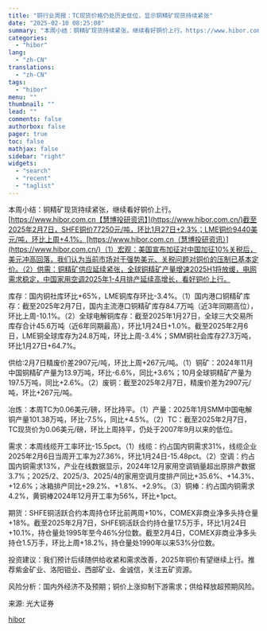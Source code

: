```yaml
---
title: "铜行业周报：TC现货价格仍处历史低位，显示铜精矿现货持续紧张"
date: "2025-02-10 08:25:08"
summary: "本周小结：铜精矿现货持续紧张，继续看好铜价上行。https://www.hibor.com.c..."
categories:
  - "hibor"
lang:
  - "zh-CN"
translations:
  - "zh-CN"
tags:
  - "hibor"
menu: ""
thumbnail: ""
lead: ""
comments: false
authorbox: false
pager: true
toc: false
mathjax: false
sidebar: "right"
widgets:
  - "search"
  - "recent"
  - "taglist"
---
```


本周小结：铜精矿现货持续紧张，继续看好铜价上行。[https://www.hibor.com.cn【慧博投研资讯】](https://www.hibor.com.cn/)截至2025年2月7日，SHFE铜价77250元/吨，环比1月27日+2.3%；LME铜价9440美元/吨，环比上周+4.1%。[https://www.hibor.com.cn（慧博投研资讯）](https://www.hibor.com.cn/)（1）宏观：美国宣布加征对中国加征10%关税后，美元冲高回落，我们认为当前市场对于强势美元、关税问题对铜价的压制已基本定价。（2）供需：铜精矿供应延续紧张，全球铜精矿产量增速2025H1将放缓，电网需求稳定，中国家用空调2025年1-4月排产延续高增长，看好铜价上行。

库存：国内铜社库环比+65%，LME铜库存环比-3.4%。（1）国内港口铜精矿库存：截至2025年2月7日，国内主流港口铜精矿库存84.7万吨（近3年同期高位），环比上周-10.1%。（2）全球电解铜库存：截至2025年1月27日，全球三大交易所库存合计45.6万吨（近6年同期最高），环比1月24日+1.0%。截至2025年2月6日，LME铜全球库存为24.8万吨，环比上周-3.4%；SMM铜社会库存27.3万吨，环比1月27日+64.7%。

供给:2月7日精废价差2907元/吨，环比上周+267元/吨。（1）铜矿：2024年11月中国铜精矿产量为13.9万吨，环比-6.6%，同比+3.6%；10月全球铜精矿产量为197.5万吨，同比+2.6%。（2）废铜：截至2025年2月7日，精废价差为2907元/吨，环比+267元/吨。

冶炼：本周TC为0.06美元/磅，环比持平。（1）产量：2025年1月SMM中国电解铜产量101.38万吨，环比-7.5%，同比+4.5%。（2）TC：截至2025年2月7日，TC现货价为0.06美元/磅，环比上周持平，仍处于2007年9月以来的低位。

需求：本周线缆开工率环比-15.5pct。（1）线缆：约占国内铜需求31%，线缆企业2025年2月6日当周开工率为27.36%，环比1月24日-15.48pct。（2）空调：约占国内铜需求13%，产业在线数据显示，2024年12月家用空调销量超出原排产数据3.7%；2025/2、2025/3、2025/4的家用空调月度排产同比+35.6%、+14.3%、+12.6%；冰箱排产同比+29.2%、+1.8%、+2.9%。（3）铜棒：约占国内铜需求4.2%，黄铜棒2024年12月开工率为56%，环比+1pct。

期货：SHFE铜活跃合约本周持仓环比前两周+10%，COMEX非商业净多头持仓量+18%。截至2025年2月7日，SHFE铜活跃合约持仓量17.5万手，环比1月24日+10.1%，持仓量处1995年至今46%分位数。截至2月4日，COMEX非商业净多头持仓1.5万手，环比上周+18.2%，持仓量处1990年以来53%分位数。

投资建议：我们预计后续随供给收紧和需求改善，2025年铜价有望继续上行。推荐紫金矿业、洛阳钼业、西部矿业、金诚信，关注五矿资源。

风险分析：国内外经济不及预期；铜价上涨抑制下游需求；供给释放超预期风险。

来源: 光大证券

[hibor](https://www.hibor.com.cn/data/72827b36b2e77e432fae6f48382293c7.html)
